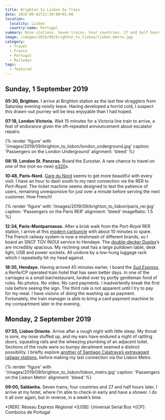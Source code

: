 ```yaml
---
title: Brighton to Lisbon by Train
date: 2019-09-02T22:50:00+01:00
location:
  locality: Lisbon
  country-name: Portugal
summary: Nine stations. Seven trains. Four countries. 27 and half hours.
image: /images/2019/09/brighton_to_lisbon/lisbon_metro.jpg
category:
  - Travel
  - France
  - Portugal
  - Railways
tags:
  - featured
---
```

## Sunday, 1 September 2019

**05:30, Brighton.** I arrive at Brighton station as the last few stragglers from Saturday evening noisily leave. Having developed a horrid cold, I suspect this drawn-out journey will be less enjoyable than I had hoped.

**07:18, London Victoria.** Wait 15 minutes for a Victoria line train to arrive, a feat of endurance given the oft-repeated announcement about escalator repairs.

{% render 'figure' with '/images/2019/09/brighton_to_lisbon/london_underground.jpg'
  caption: 'Passengers on the London Underground'
  alignment: 'bleed'
%}

**08:19, London St. Pancras.** Board the Eurostar. A rare chance to travel on one of the (not-so-new) [e320][1]s.

**10:48, Paris-Nord.** [Gare du Nord][2] seems to get more beautiful with every visit. I have an hour to dash south to my next connection via the <span lang="fr">RER</span> to *Port-Royal*. The ticket machine seems designed to test the patience of users, remaining unresponsive for just over a minute before serving the next customer. How French!

{% render 'figure' with '/images/2019/09/brighton_to_lisbon/paris_rer.jpg'
  caption: 'Passengers on the Paris RER'
  alignment: 'bleed'
  imageRatio: 1.5
%}

**12:34, Paris-Montparnasse.** After a brisk walk from the *Port-Royal* RER station, I arrive at this [modern carbuncle][3] with about 10 minutes to spare. The French railway system is now a mishmash of different brands, so I board an <span lang="fr">SNCF TGV INOUI</span> service to Hendaye. The [double-decker Duplex][4]’s are incredibly spacious. My reclining seat has a large pulldown table, desk light, USB and power sockets. All undone by a low-hung luggage rack which I repeatedly hit my head against.

**18:35, Hendaye.** Having arrived 45 minutes earlier, I board the [_Sud Express_][5], a <span lang="es">Renfe</span>/<span lang="pt">CP</span> operated train hotel that has seen better days. In one of the carriages is a small bar/restaurant, lorded over by portly gentleman fond of rules. No photos. No video. No card payments. I inadvertently break the first rule before seeing the sign. The third rule is not apparent until I try to pay for my meal. I have visions of doing the washing up as payment. Fortunately, the train manager is able to bring a card payment machine to my compartment later in the evening.

## Monday, 2 September 2019

**07:55, Lisbon Oriente.** Arrive after a rough night with little sleep. My throat is sore, my nose stuffed up, and my ears have endured a night of rattling doors, squealing rails and the wheezing plumbing of an adjacent toilet. Sections of the route were so bumpy derailment seemed a distinct possibility. I briefly explore [another of Santiago Calatrava’s extravagant railway stations][6], before making my last connection via the Lisbon Metro.

{% render 'figure' with '/images/2019/09/brighton_to_lisbon/lisbon_metro.jpg'
  caption: 'Passengers on the Lisbon Metro'
  alignment: 'bleed'
%}

**09:00, Saldanha.** Seven trains, four countries and 27 and half hours later, I arrive at my hotel, where I’m able to check-in early and have a shower. I do it all over again, but in reverse, in a week’s time.

[1]: https://en.wikipedia.org/wiki/British_Rail_Class_374
[2]: https://en.wikipedia.org/wiki/Gare_du_Nord
[3]: https://en.wikipedia.org/wiki/Gare_Montparnasse
[4]: https://en.wikipedia.org/wiki/SNCF_TGV_Duplex
[5]: https://en.wikipedia.org/wiki/Sud_Express
[6]: https://en.wikipedia.org/wiki/Gare_do_Oriente

*[RER]: Réseau Express Régional
*[USB]: Universal Serial Bus
*[CP]: Comboios de Portugal
